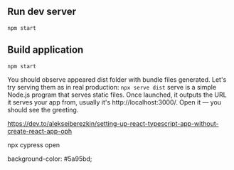 ## Run dev server

`npm start`

## Build application

`npm start`

You should observe appeared dist folder with bundle files generated. Let's try serving them as in real production:
`npx serve dist`
serve is a simple Node.js program that serves static files. Once launched, it outputs the URL it serves your app from, usually it's http://localhost:3000/. Open it — you should see the greeting.

https://dev.to/alekseiberezkin/setting-up-react-typescript-app-without-create-react-app-oph

npx cypress open

background-color: #5a95bd;
